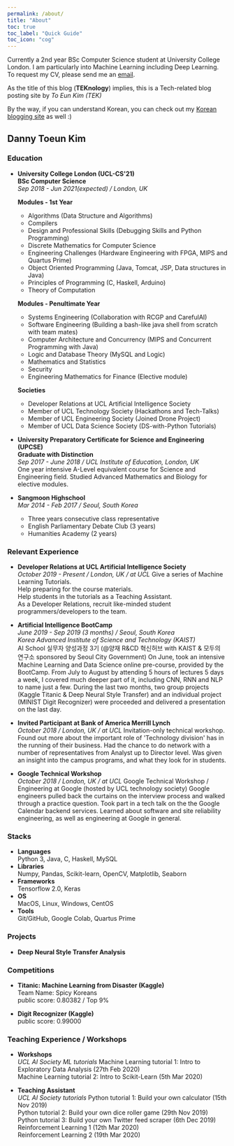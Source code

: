```yaml
---
permalink: /about/
title: "About"
toc: true
toc_label: "Quick Guide"
toc_icon: "cog"
---
```

Currently a 2nd year BSc Computer Science student at University College London.
I am particularly into Machine Learning including Deep Learning.
To request my CV, please send me an [email](mailto:dannykim153@gmail.com).  

As the title of this blog (**TEKnology**) implies, this is a Tech-related blog posting site by *To Eun Kim (TEK)*  

By the way, if you can understand Korean, you can check out my [Korean blogging site](https://teknology.tistory.com) as well :)

## Danny Toeun Kim

### Education

* **University College London (UCL-CS'21)**  
  **BSc Computer Science**  
  *Sep 2018 - Jun 2021(expected) / London, UK*
  
  **Modules - 1st Year**
  - Algorithms (Data Structure and Algorithms)
  - Compilers
  - Design and Professional Skills (Debugging Skills and Python Programming)
  - Discrete Mathematics for Computer Science
  - Engineering Challenges (Hardware Engineering with FPGA, MIPS and Quartus Prime)
  - Object Oriented Programming (Java, Tomcat, JSP, Data structures in Java)
  - Principles of Programming (C, Haskell, Arduino)
  - Theory of Computation
  
  **Modules - Penultimate Year**
  - Systems Engineering (Collaboration with RCGP and CarefulAI)
  - Software Engineering (Building a bash-like java shell from scratch with team mates)
  - Computer Architecture and Concurrency (MIPS and Concurrent Programming with Java)
  - Logic and Database Theory (MySQL and Logic)
  - Mathematics and Statistics
  - Security
  - Engineering Mathematics for Finance (Elective module)
  
  **Societies**
  - Developer Relations at UCL Artificial Intelligence Society
  - Member of UCL Technology Society (Hackathons and Tech-Talks)
  - Member of UCL Engineering Society (Joined Drone Project)
  - Member of UCL Data Science Society (DS-with-Python Tutorials)
  
* **University Preparatory Certificate for Science and Engineering (UPCSE)**  
  **Graduate with Distinction**  
  *Sep 2017 - June 2018 / UCL Institute of Education, London, UK*  
  One year intensive A-Level equivalent course for Science and Engineering field.
  Studied Advanced Mathematics and Biology for elective modules.

* **Sangmoon Highschool**   
  *Mar 2014 - Feb 2017 / Seoul, South Korea*  
  - Three years consecutive class representative
  - English Parliamentary Debate Club (3 years)
  - Humanities Academy (2 years)


### Relevant Experience
* **Developer Relations at UCL Artificial Intelligence Society**  
  *October 2019 - Present / London, UK / at UCL*
  Give a series of Machine Learning Tutorials.  
  Help preparing for the course materials.  
  Help students in the tutorials as a Teaching Assistant.  
  As a Developer Relations, recruit like-minded student programmers/developers to the team.

* **Artificial Intelligence BootCamp**  
  *June 2019 - Sep 2019 (3 months) / Seoul, South Korea*  
  *Korea Advanced Institute of Science and Technology (KAIST)*  
  AI School 실무자 양성과정 3기 (@양재 R&CD 혁신허브 with KAIST & 모두의 연구소 sponsored by Seoul City Government)
  On June, took an intensive Machine Learning and Data Science online pre-course, provided by the BootCamp. 
  From July to August by attending 5 hours of lectures 5 days a week, I covered much deeper part of it, 
  including CNN, RNN and NLP to name just a few. 
  During the last two months, two group projects (Kaggle Titanic & Deep Neural Style Transfer) 
  and an individual project (MINIST Digit Recognizer) were proceeded and delivered a presentation on the last day.
  
* **Invited Participant at Bank of America Merrill Lynch**  
  *October 2018 / London, UK / at UCL*
  Invitation-only technical workshop.
  Found out more about the important role of 'Technology division' has in the running of their business. 
  Had the chance to do network with a number of representatives from Analyst up to Director level. 
  Was given an insight into the campus programs, and what they look for in students.

* **Google Technical Workshop**  
  *October 2018 / London, UK / at UCL*
  Google Technical Workshop / Engineering at Google (hosted by UCL technology society)
  Google engineers pulled back the curtains on the interview process and walked through a practice question. 
  Took part in a tech talk on the the Google Calendar backend services. Learned about software and site reliability engineering, 
  as well as engineering at Google in general. 

### Stacks
* **Languages**    
    Python 3, Java, C, Haskell, MySQL
* **Libraries**  
    Numpy, Pandas, Scikit-learn, OpenCV, Matplotlib, Seaborn
* **Frameworks**  
    Tensorflow 2.0, Keras
* **OS**  
    MacOS, Linux, Windows, CentOS
* **Tools**  
    Git/GitHub, Google Colab, Quartus Prime

### Projects
* **Deep Neural Style Transfer Analysis**
  <!-- blah blah -->

### Competitions
* **Titanic: Machine Learning from Disaster (Kaggle)**  
  Team Name: Spicy Koreans  
  public score: 0.80382 / Top 9%

* **Digit Recognizer (Kaggle)**  
  public score: 0.99000


### Teaching Experience / Workshops
* **Workshops**  
  *UCL AI Society ML tutorials*
  Machine Learning tutorial 1: Intro to Exploratory Data Analysis (27th Feb 2020)  
  Machine Learning tutorial 2: Intro to Scikit-Learn (5th Mar 2020)  
  
* **Teaching Assistant**  
  *UCL AI Society tutorials*
  Python tutorial 1: Build your own calculator (15th Nov 2019)  
  Python tutorial 2: Build your own dice roller game (29th Nov 2019)  
  Python tutorial 3: Build your own Twitter feed scraper (6th Dec 2019)  
  Reinforcement Learning 1 (12th Mar 2020)  
  Reinforcement Learning 2 (19th Mar 2020)  